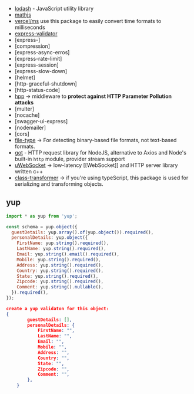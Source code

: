 - [lodash](https://www.npmjs.com/package/lodash) - JavaScript utility library
- [mathjs](https://mathjs.org/)
- [vercel/ms](https://github.com/vercel/ms) use this package to easily convert time formats to milliseconds
- [express-validator]()
- [express-]
- [compression]
- [express-async-erros]
- [express-rate-limit]
- [express-session]
- [express-slow-down]
- [helmet]
- [http-graceful-shutdown]
- [http-status-code]
- [hpp](https://www.npmjs.com/package/hpp/v/0.1.2) -> middleware to **protect against HTTP Parameter Pollution attacks**
- [multer]
- [nocache]
- [swagger-ui-express]
- [nodemailer]
- [cors]
- [file-type](https://www.npmjs.com/package/file-type) -> For detecting binary-based file formats, not text-based formats.
- [got]() - HTTP request library for NodeJS, alternative to Axios and Node's built-in `http` module, provider stream support
- [uWebSocket](https://github.com/uNetworking/uWebSockets) -> low-latency [[WebSocket]] and HTTP server library written c++
- [class-transformer](https://www.npmjs.com/package/class-transformer) -> if you're using typeScript, this package is used for serializing and transforming objects.

## yup
```js
import * as yup from 'yup';

const schema = yup.object({
  guestDetails: yup.array().of(yup.object()).required(),
  personalDetails: yup.object({
    FirstName: yup.string().required(),
    LastName: yup.string().required(),
    Email: yup.string().email().required(),
    Mobile: yup.string().required(),
    Address: yup.string().required(),
    Country: yup.string().required(),
    State: yup.string().required(),
    Zipcode: yup.string().required(),
    Comment: yup.string().nullable(),
  }).required(),
});

```

```json
create a yup validaton for this object:
{
		guestDetails: [],
		personalDetails: {
			FirstName: "",
			LastName: "",
			Email: "",
			Mobile: "",
			Address: "",
			Country: "",
			State: "",
			Zipcode: "",
			Comment: "",
		},
	}
```